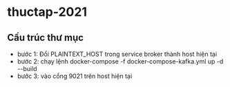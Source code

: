 # thuctap-2021
## Cấu trúc thư mục
- bước 1: Đổi PLAINTEXT_HOST trong service broker thành host hiện tại 
- bước 2: chạy lệnh docker-compose -f docker-compose-kafka.yml up -d --build
- bước 3: vào cổng 9021 trên host hiện tại 